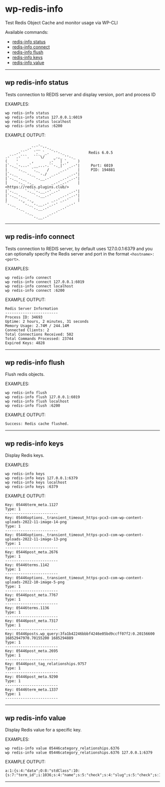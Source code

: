 # wp-redis-info
Test Redis Object Cache and monitor usage via WP-CLI

Available commands:

- [redis-info status](#wp-redis-info-status)
- [redis-info connect](#wp-redis-info-connect)
- [redis-info flush](#wp-redis-info-flush)
- [redis-info keys](#wp-redis-info-keys)
- [redis-info value](#wp-redis-info-value)

----

## wp redis-info status
Tests connection to REDIS server and display version, port and process ID

EXAMPLES:
```
wp redis-info status
wp redis-info status 127.0.0.1:6019
wp redis-info status localhost
wp redis-info status :6200
```
 
EXAMPLE OUTPUT:
 ``` 
               _._
          _.-``__ ''-._
     _.-``    `.  `_.  ''-._           Redis 6.0.5
 .-`` .-```.  ```\/    _.,_ ''-._
(    '      ,       .-`  | `,    )
|`-._`-...-` __...-.``-._|'` _.-'|     Port: 6019
|    `-._   `._    /     _.-'    |     PID: 194881
|`-._    `-._  `-./  _.-'    _.-'|
|`-._`-._    `-.__.-'    _.-'_.-'|
|    `-._`-._        _.-'_.-'    |           <https://redis.plugins.club/>
|`-._    `-._`-.__.-'_.-'    _.-'|
|`-._`-._    `-.__.-'    _.-'_.-'|
|    `-._`-._        _.-'_.-'    |
 `-._    `-._`-.__.-'_.-'    _.-'
     `-._    `-.__.-'    _.-'
         `-._        _.-'
             `-.__.-'
```
  
----
 
## wp redis-info connect
Tests connection to REDIS server, by default uses 127.0.0.1:6379 and you can optionally specify the Redis server and port in the format ```<hostname>:<port>```.

EXAMPLES:
```
wp redis-info connect
wp redis-info connect 127.0.0.1:6019
wp redis-info connect localhost
wp redis-info connect :6200
```
 
EXAMPLE OUTPUT:
 ``` 
Redis Server Information
------------------------
Process ID: 34693
Uptime: 2 hours, 2 minutes, 31 seconds
Memory Usage: 2.74M / 244.14M
Connected Clients: 2
Total Connections Received: 502
Total Commands Processed: 23744
Expired Keys: 4828
```
  
----

## wp redis-info flush
Flush redis objects.
 
EXAMPLES:
```
wp redis-info flush
wp redis-info flush 127.0.0.1:6019
wp redis-info flush localhost
wp redis-info flush :6200
```
 
EXAMPLE OUTPUT:
 ``` 
Success: Redis cache flushed.
```
  
----
  
## wp redis-info keys
Display Redis keys.

EXAMPLES:
```
wp redis-info keys
wp redis-info keys 127.0.0.1:6379
wp redis-info keys localhost
wp redis-info keys :6379
``` 

EXAMPLE OUTPUT:
 ``` 
Key: 05446term_meta.1127
Type: 1
------------------------
Key: 05446options._transient_timeout_https-pcx3-com-wp-content-uploads-2022-11-image-14-png
Type: 1
------------------------
Key: 05446options._transient_timeout_https-pcx3-com-wp-content-uploads-2022-11-image-13-png
Type: 1
------------------------
Key: 05446post_meta.2676
Type: 1
------------------------
Key: 05446terms.1142
Type: 1
------------------------
Key: 05446options._transient_timeout_https-pcx3-com-wp-content-uploads-2022-10-image-5-png
Type: 1
------------------------
Key: 05446post_meta.7767
Type: 1
------------------------
Key: 05446terms.1136
Type: 1
------------------------
Key: 05446post_meta.7317
Type: 1
------------------------
Key: 05446posts.wp_query:3fa1b42246bbbf4246e05bd9ccff07f2:0.20156600 16852947970.70155200 1685294889
Type: 1
------------------------
Key: 05446post_meta.2695
Type: 1
------------------------
Key: 05446post_tag_relationships.9757
Type: 1
------------------------
Key: 05446post_meta.9290
Type: 1
------------------------
Key: 05446term_meta.1337
Type: 1
------------------------
```

 ----

## wp redis-info value
Display Redis value for a specific key.
 
EXAMPLES:
```
wp redis-info value 05446category_relationships.6376
wp redis-info value 05446category_relationships.6376 127.0.0.1:6379
```
 
EXAMPLE OUTPUT:
 
``` 
a:1:{s:4:"data";O:8:"stdClass":10:{s:7:"term_id";i:1036;s:4:"name";s:5:"check";s:4:"slug";s:5:"check";s:10:"term_group";i:0;s:16:"term_taxonomy_id";i:1036;s:8:"taxonomy";s:8:"post_tag";s:11:"description";s:0:"";s:6:"parent";i:0;s:5:"count";i:3;s:6:"filter";s:3:"raw";}}
```
  
----
 
